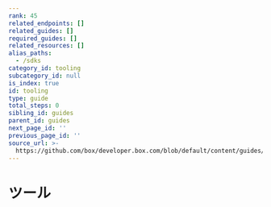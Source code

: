 ```yaml
---
rank: 45
related_endpoints: []
related_guides: []
required_guides: []
related_resources: []
alias_paths:
  - /sdks
category_id: tooling
subcategory_id: null
is_index: true
id: tooling
type: guide
total_steps: 0
sibling_id: guides
parent_id: guides
next_page_id: ''
previous_page_id: ''
source_url: >-
  https://github.com/box/developer.box.com/blob/default/content/guides/tooling/index.md
---
```

# ツール
